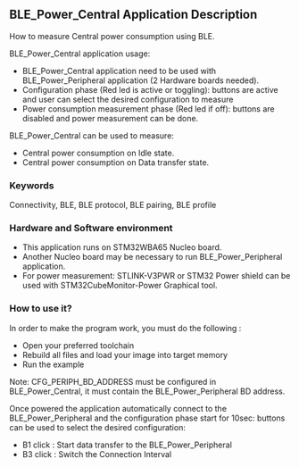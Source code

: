 ## __BLE_Power_Central Application Description__

How to measure Central power consumption using BLE.

BLE_Power_Central application usage:
 - BLE_Power_Central application need to be used with BLE_Power_Peripheral application (2 Hardware boards needed).
 - Configuration phase (Red led is active or toggling): buttons are active and user can select the desired configuration to measure
 - Power consumption measurement phase (Red led if off): buttons are disabled and power measurement can be done.

 BLE_Power_Central can be used to measure:
 - Central power consumption on Idle state.
 - Central power consumption on Data transfer state.

### __Keywords__

Connectivity, BLE, BLE protocol, BLE pairing, BLE profile

### __Hardware and Software environment__

  - This application runs on STM32WBA65 Nucleo board.
  - Another Nucleo board may be necessary to run BLE_Power_Peripheral application.
  - For power measurement: STLINK-V3PWR or STM32 Power shield can be used with STM32CubeMonitor-Power Graphical tool.
    
### __How to use it?__

In order to make the program work, you must do the following :

 - Open your preferred toolchain
 - Rebuild all files and load your image into target memory
 - Run the example
 
Note: CFG_PERIPH_BD_ADDRESS must be configured in BLE_Power_Central, it must contain the BLE_Power_Peripheral BD address.

Once powered the application automatically connect to the BLE_Power_Peripheral and the configuration phase start for 10sec: buttons can be used to select the desired configuration:

- B1 click : Start data transfer to the BLE_Power_Peripheral
- B3 click : Switch the Connection Interval
